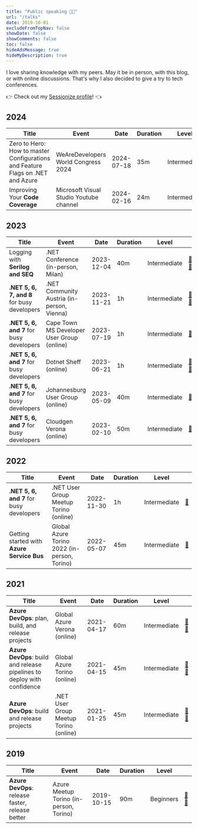 ```yaml
---
title: "Public speaking 🧑‍🏫"
url: "/talks"
date: 2019-10-01
excludeFromTopNav: false
showDate: false
showComments: false
toc: false
hideAdsMessage: true
hideMyDescription: true
---
```


I love sharing knowledge with my peers. May it be in person, with this blog, or with online discussions.
That's why I also decided to give a try to tech conferences.

👉 Check out my [Sessionize profile](https://sessionize.com/davide-bellone/)! 👈

## 2024

| Title                                                                          | Event                                   | Date       | Duration | Level        |                                                                                                                          |
| ------------------------------------------------------------------------------ | --------------------------------------- | ---------- | -------- | ------------ | ------------------------------------------------------------------------------------------------------------------------ |
| Zero to Hero: How to master Configurations and Feature Flags on .NET and Azure | WeAreDevelopers World Congress 2024     | 2024-07-18 | 35m      | Intermediate | [🎥](https://worldcongress.app.swapcard.com/event/wearedevelopers-world-congress-2024/planning/UGxhbm5pbmdfMjAxNzE0NA==) |
| Improving Your **Code Coverage**                                               | Microsoft Visual Studio Youtube channel | 2024-02-16 | 24m      | Intermediate | [🎥](https://www.youtube.com/watch?v=R80G3LJ6ZWc)                                                                        |

## 2023

| Title                                       | Event                                      | Date       | Duration | Level        |                                                                                                                                                                              |
| ------------------------------------------- | ------------------------------------------ | ---------- | -------- | ------------ | ---------------------------------------------------------------------------------------------------------------------------------------------------------------------------- |
| Logging with **Serilog and SEQ**            | .NET Conference (in-person, Milan)         | 2023-12-04 | 40m      | Intermediate | [🎥](https://www.ugidotnet.org/e/sessione/3311/-NET-Serilog-e-SEQ--un-buon-trio-per-loggare-facilmente) [🔗](https://www.ugidotnet.org/e/3281/dotNET-Conference-Italia-2023) |
| **.NET 5, 6, 7, and 8** for busy developers | .NET Community Austria (in-person, Vienna) | 2023-11-21 | 1h       | Intermediate | [🎥](https://www.youtube.com/watch?v=bMBMZOKInnE) [🔗](https://www.meetup.com/it-IT/dotnet-austria/events/297032425/)                                                        |
| **.NET 5, 6, and 7** for busy developers    | Cape Town MS Developer User Group (online) | 2023-07-19 | 1h       | Intermediate | [🔗](https://www.meetup.com/it-IT/cape-town-ms-dev-user-group/events/293879629/)                                                                                             |
| **.NET 5, 6, and 7** for busy developers    | Dotnet Sheff (online)                      | 2023-06-21 | 1h       | Intermediate | [🎥](https://www.youtube.com/watch?v=Wj_2g_P1lDw) [🔗](https://www.meetup.com/it-IT/dotnetsheff/events/292550572/)                                                           |
| **.NET 5, 6, and 7** for busy developers    | Johannesburg User Group (online)           | 2023-05-09 | 40m      | Intermediate | [🔗](https://www.meetup.com/it-IT/johannesburg-ms-dev-user-group/events/293190230/)                                                                                          |
| **.NET 5, 6, and 7** for busy developers    | Cloudgen Verona (online)                   | 2023-02-10 | 50m      | Intermediate | [🔗](https://cloudgen.it/agenda-codegen-2023/)                                                                                                                               |

## 2022

| Title                                      | Event                                        | Date       | Duration | Level        |                                                                            |
| ------------------------------------------ | -------------------------------------------- | ---------- | -------- | ------------ | -------------------------------------------------------------------------- |
| **.NET 5, 6, and 7** for busy developers   | .NET User Group Meetup Torino (online)       | 2022-11-30 | 1h       | Intermediate | [🔗](https://www.meetup.com/it-IT/torino-net-user-group/events/290017416/) |
| Getting started with **Azure Service Bus** | Global Azure Torino 2022 (in-person, Torino) | 2022-05-07 | 45m      | Intermediate | [🔗](https://globalazuretorino.welol.it/)                                  |

## 2021

| Title                                                                   | Event                                  | Date       | Duration | Level        |                                                                                                            |
| ----------------------------------------------------------------------- | -------------------------------------- | ---------- | -------- | ------------ | ---------------------------------------------------------------------------------------------------------- |
| **Azure DevOps**: plan, build, and release projects                     | Global Azure Verona (online)           | 2021-04-17 | 60m      | Intermediate | [🎥](https://www.youtube.com/watch?v=HX1OVbPNR_I) [🔗](https://global-azure-2021.azurewebsites.net/agenda) |
| **Azure DevOps**: build and release pipelines to deploy with confidence | Global Azure Torino (online)           | 2021-04-15 | 45m      | Intermediate | [🎥](https://youtu.be/QSm3zTCeOFo?t=5125) [🔗](https://globalazuretorino.welol.it/speakers-2021/)          |
| **Azure DevOps**: build and release projects                            | .NET User Group Meetup Torino (online) | 2021-01-25 | 45m      | Intermediate | [🎥](https://www.youtube.com/watch?v=cszxbDQ7hfs) [🔗](https://community.codemotion.com/torino-.net)       |

## 2019

| Title                                            | Event                                   | Date       | Duration | Level     |                                                                                                                    |
| ------------------------------------------------ | --------------------------------------- | ---------- | -------- | --------- | ------------------------------------------------------------------------------------------------------------------ |
| **Azure DevOps**: release faster, release better | Azure Meetup Torino (in-person, Torino) | 2019-10-15 | 90m      | Beginners | [🎥](https://www.youtube.com/watch?v=hSCwzEm4M1A) [🔗](https://www.meetup.com/it-IT/Meetup-Microsoft-Azure-Torino) |

<script type="text/javascript" src="https://sessionize.com/api/speaker/sessions/663ad0ce-b9ce-48f5-8d11-a7bab1a6f946/0x1x3fb393x"></script>
